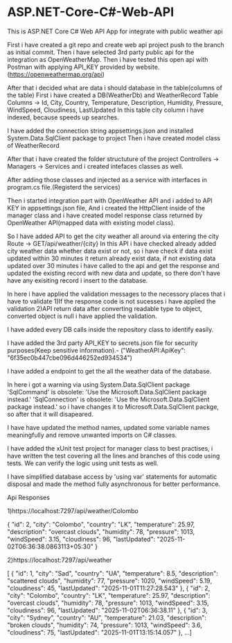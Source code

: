 # ASP.NET-Core-C#-Web-API
This is ASP.NET Core C# Web API App for integrate with public weather api

First i have created a git repo and create web api project push to the branch as initial commit.
Then i have selected 3rd party public api for the integration as OpenWeatherMap.
Then i have tested this open api with Postman with applying API_KEY provided by website.(https://openweathermap.org/api)

After that i decided what are data i should database in the table(columns of the table)
First i have created a DB(WeatherDb) and WeatherRecord Table
Columns -> Id, City, Country, Temperature, Description, Humidity, Pressure, WindSpeed, Cloudiness, LastUpdated
In this table city column i have indexed, because speeds up searches.

I have added the connection string appsettings.json and installed System.Data.SqlClient package to project
Then i have created model class  of WeatherRecord

After that i have created the folder structuture of the project
Controllers -> Managers -> Services and i created intefaces classes as well.

After adding those classes and injected as a service with interfaces in program.cs file.(Registerd the services)

Then i started integration part with OpenWeather API and i added to API KEY in appsettings.json file, And i created the HttpClient
inside of the manager class and i have created model response class returned by OpenWeather API(mapped data with existing model class).

So I have added API to get the city weather all around via entering the city
Route -> GET/api/weather/{city}
In this API i have checked already added city weather data whether data exist or not, so i have check if data exist updated within 30 minutes 
it return already exist data, if not existing data updated over 30 minutes i have called to the api and get the response and updated the existing record
with new data and update, so there don't have have any exisiting record i insert to the database.

In here i have applied the validation messages to the necessory places that i have to validate
1)If the response code is not sucesses i have applied the validation
2)API return data after converting readable type to object, converted object is null i have applied the validation.

I have added every DB calls inside the repository class to identify easily.

I have added the 3rd party API_KEY to secrets.json file for security purposes(Keep sensitive information).- ("WeatherAPI:ApiKey": "6f35ec0b447cbe096d446252ed934534")

I have added a endpoint to get the all the weather data of the database.

In here i got a warning via using System.Data.SqlClient package 'SqlCommand' is obsolete: 'Use the Microsoft.Data.SqlClient package instead.' 'SqlConnection' is obsolete: 'Use the Microsoft.Data.SqlClient package instead.' so i have changes it to Microsoft.Data.SqlClient packge, so after that it will disapeared.

I have have updated the method names, updated some variable names meaningfully and remove unwanted imports on C# classes.

I have added the xUnit test project for manager class to best practises, i have written the test covering all the lines and branches of this code using tests.
We can verify the logic using unit tests as well.

I have simplified database access by 'using var' statements for automatic disposal and made the method fully asynchronous for better performance.

Api Responses

1)https://localhost:7297/api/weather/Colombo

{
  "id": 2,
  "city": "Colombo",
  "country": "LK",
  "temperature": 25.97,
  "description": "overcast clouds",
  "humidity": 78,
  "pressure": 1013,
  "windSpeed": 3.15,
  "cloudiness": 96,
  "lastUpdated": "2025-11-02T06:36:38.0863113+05:30"
}

2)https://localhost:7297/api/weather

[
  {
    "id": 1,
    "city": "Sad",
    "country": "UA",
    "temperature": 8.5,
    "description": "scattered clouds",
    "humidity": 77,
    "pressure": 1020,
    "windSpeed": 5.19,
    "cloudiness": 45,
    "lastUpdated": "2025-11-01T11:27:28.543"
  },
  {
    "id": 2,
    "city": "Colombo",
    "country": "LK",
    "temperature": 25.97,
    "description": "overcast clouds",
    "humidity": 78,
    "pressure": 1013,
    "windSpeed": 3.15,
    "cloudiness": 96,
    "lastUpdated": "2025-11-02T06:36:38.11"
  },
  {
    "id": 3,
    "city": "Sydney",
    "country": "AU",
    "temperature": 21.03,
    "description": "broken clouds",
    "humidity": 74,
    "pressure": 1013,
    "windSpeed": 3.6,
    "cloudiness": 75,
    "lastUpdated": "2025-11-01T13:15:14.057"
  }, ...]